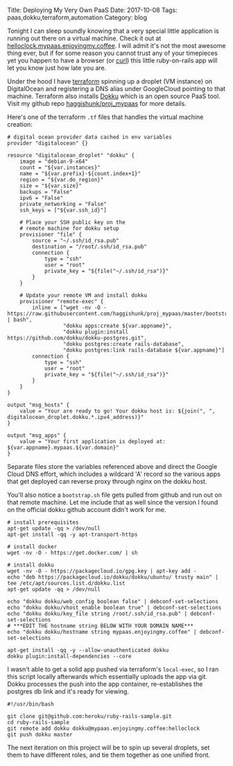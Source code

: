 Title: Deploying My Very Own PaaS
Date: 2017-10-08
Tags: paas,dokku,terraform,automation
Category: blog

Tonight I can sleep soundly knowing that a very special little application is running out there on a virtual machine.  Check it out at [helloclock.mypaas.enjoyingmy.coffee](http://helloclock.mypaas.enjoyingmy.coffee).  I will admit it's not the most awesome thing ever, but if for some reason you cannot trust any of your timepieces yet you happen to have a browser (or [curl](https://curl.haxx.se)) this little ruby-on-rails app will let you know just how late you are.

Under the hood I have [terraform](https://www.terraform.io) spinning up a droplet (VM instance) on DigitalOcean and registering a DNS alias under GoogleCloud pointing to that machine.  Terraform also installs [Dokku](https://github.com/dokku/dokku) which is an open source PaaS tool.  Visit my github repo [haggishunk/proj_mypaas](https://github.com/haggishunk/proj_mypaas) for more details.

Here's one of the terraform `.tf` files that handles the virtual machine creation:

```
# digital ocean provider data cached in env variables
provider "digitalocean" {}

resource "digitalocean_droplet" "dokku" {
    image = "debian-9-x64"
    count = "${var.instances}"
    name = "${var.prefix}-${count.index+1}"
    region = "${var.do_region}"
    size = "${var.size}"
    backups = "False"
    ipv6 = "False"
    private_networking = "False"
    ssh_keys = ["${var.ssh_id}"]

    # Place your SSH public key on the
    # remote machine for dokku setup
    provisioner "file" {
        source = "~/.ssh/id_rsa.pub"
        destination = "/root/.ssh/id_rsa.pub"
        connection {
            type = "ssh"
            user = "root"
            private_key = "${file("~/.ssh/id_rsa")}"
        }
    }
    
    # Update your remote VM and install dokku
    provisioner "remote-exec" {
        inline = ["wget -nv -O - https://raw.githubusercontent.com/haggishunk/proj_mypaas/master/bootstrap.sh | bash",
                  "dokku apps:create ${var.appname}",
                  "dokku plugin:install https://github.com/dokku/dokku-postgres.git",
                  "dokku postgres:create rails-database",
                  "dokku postgres:link rails-database ${var.appname}"]
        connection {
            type = "ssh"
            user = "root"
            private_key = "${file("~/.ssh/id_rsa")}"
        }
    }
}

output "msg_hosts" {
    value = "Your are ready to go! Your dokku host is: ${join(", ", digitalocean_droplet.dokku.*.ipv4_address)}"
}

output "msg_apps" {
    value = "Your first application is deployed at: ${var.appname}.mypaas.${var.domain}"
}
```

Separate files store the variables referenced above and direct the Google Cloud DNS effort, which includes a wildcard 'A' record so the various apps that get deployed can reverse proxy through nginx on the dokku host.

You'll also notice a `bootstrap.sh` file gets pulled from github and run out on that remote machine.  Let me include that as well since the version I found on the official dokku github account didn't work for me.

```
# install prerequisites
apt-get update -qq > /dev/null
apt-get install -qq -y apt-transport-https

# install docker
wget -nv -O - https://get.docker.com/ | sh

# install dokku
wget -nv -O - https://packagecloud.io/gpg.key | apt-key add -
echo "deb https://packagecloud.io/dokku/dokku/ubuntu/ trusty main" | tee /etc/apt/sources.list.d/dokku.list
apt-get update -qq > /dev/null

echo "dokku dokku/web_config boolean false" | debconf-set-selections
echo "dokku dokku/vhost_enable boolean true" | debconf-set-selections
echo "dokku dokku/key_file string /root/.ssh/id_rsa.pub" | debconf-set-selections
# ***EDIT THE hostname string BELOW WITH YOUR DOMAIN NAME***
echo "dokku dokku/hostname string mypaas.enjoyingmy.coffee" | debconf-set-selections

apt-get install -qq -y --allow-unauthenticated dokku
dokku plugin:install-dependencies --core
```

I wasn't able to get a solid app pushed via terraform's `local-exec`, so I ran this script locally afterwards which essentially uploads the app via git.  Dokku processes the push into the app container, re-establishes the postgres db link and it's ready for viewing.

```
#!/usr/bin/bash

git clone git@github.com:heroku/ruby-rails-sample.git
cd ruby-rails-sample
git remote add dokku dokku@mypaas.enjoyingmy.coffee:helloclock
git push dokku master
```

The next iteration on this project will be to spin up several droplets, set them to have different roles, and tie them together as one unified front.
